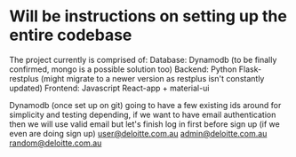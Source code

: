 # Will be instructions on setting up the entire codebase
The project currently is comprised of:
Database: Dynamodb (to be finally confirmed, mongo is a possible solution too)
Backend: Python Flask-restplus (might migrate to a newer version as restplus isn't constantly updated)
Frontend: Javascript React-app + material-ui



Dynamodb (once set up on git)
going to have a few existing ids around for simplicity and testing
depending, if we want to have email authentication then we will use valid email but let's finish log in first before sign up (if we even are doing sign up)
user@deloitte.com.au
admin@deloitte.com.au
random@deloitte.com.au